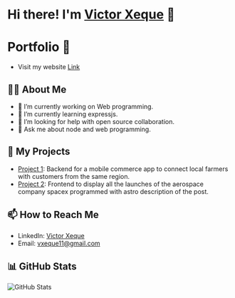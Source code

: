 # Hi there! I'm [Victor Xeque](https://github.com/vxeque) 👋

# Portfolio 💼
- Visit my website
  [Link](https://vxeque.netlify.app/)


## 👨‍💻 About Me

- 🔭 I’m currently working on Web programming.
- 🌱 I’m currently learning expressjs.
- 🤔 I’m looking for help with open source collaboration.
- 💬 Ask me about node and web programming.

## 🚀 My Projects

- [Project 1](https://github.com/vxeque/blackbull-backend): Backend for a mobile commerce app to connect local farmers with customers from the same region.
- [Project 2](https://github.com/vxeque/astro-spacex-frontend): Frontend to display all the launches of the aerospace company spacex programmed with astro 
 description of the post.

## 📫 How to Reach Me

- LinkedIn: [Victor Xeque](https://www.linkedin.com/in/victor-xeque-a64866286)
- Email: vxeque11@gmail.com

## 📊 GitHub Stats

![GitHub Stats](https://github-readme-stats.vercel.app/api?username=vxeque&show_icons=true)
